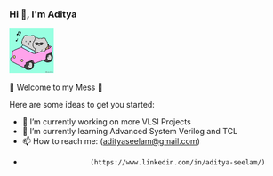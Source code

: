<h3>Hi 👋, I'm Aditya</h3> 
  <img src="giphy.gif" width="80"/>
 <p>🌟 Welcome to my Mess 🌟</p>
 
Here are some ideas to get you started:
- 🔭 I’m currently working on more VLSI Projects
- 🌱 I’m currently learning Advanced System Verilog and TCL
- 📫 How to reach me:  (adityaseelam@gmail.com)
-                      (https://www.linkedin.com/in/aditya-seelam/)
